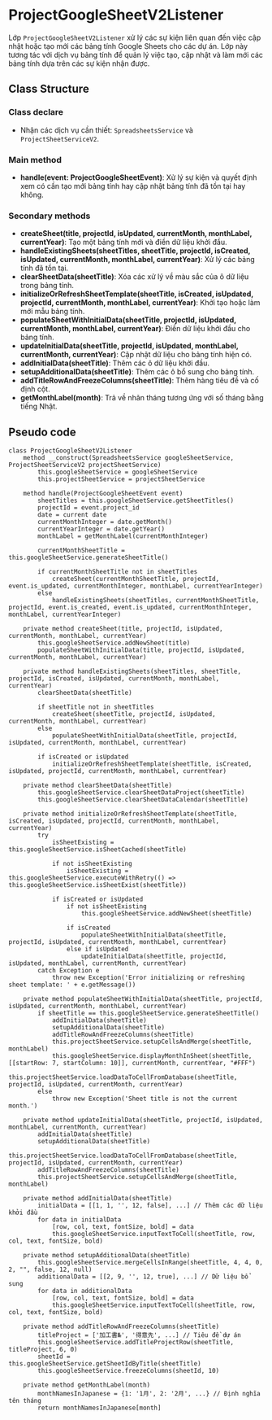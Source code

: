 # ProjectGoogleSheetV2Listener
Lớp `ProjectGoogleSheetV2Listener` xử lý các sự kiện liên quan đến việc cập nhật hoặc tạo mới các bảng tính Google Sheets cho các dự án. Lớp này tương tác với dịch vụ bảng tính để quản lý việc tạo, cập nhật và làm mới các bảng tính dựa trên các sự kiện nhận được.

## Class Structure
### Class declare
- Nhận các dịch vụ cần thiết: `SpreadsheetsService` và `ProjectSheetServiceV2`.

### Main method
- **handle(event: ProjectGoogleSheetEvent)**: Xử lý sự kiện và quyết định xem có cần tạo mới bảng tính hay cập nhật bảng tính đã tồn tại hay không.

### Secondary methods
- **createSheet(title, projectId, isUpdated, currentMonth, monthLabel, currentYear)**: Tạo một bảng tính mới và điền dữ liệu khởi đầu.
- **handleExistingSheets(sheetTitles, sheetTitle, projectId, isCreated, isUpdated, currentMonth, monthLabel, currentYear)**: Xử lý các bảng tính đã tồn tại.
- **clearSheetData(sheetTitle)**: Xóa các xử lý về màu sắc của ô dữ liệu trong bảng tính.
- **initializeOrRefreshSheetTemplate(sheetTitle, isCreated, isUpdated, projectId, currentMonth, monthLabel, currentYear)**: Khởi tạo hoặc làm mới mẫu bảng tính.
- **populateSheetWithInitialData(sheetTitle, projectId, isUpdated, currentMonth, monthLabel, currentYear)**: Điền dữ liệu khởi đầu cho bảng tính.
- **updateInitialData(sheetTitle, projectId, isUpdated, monthLabel, currentMonth, currentYear)**: Cập nhật dữ liệu cho bảng tính hiện có.
- **addInitialData(sheetTitle)**: Thêm các ô dữ liệu khởi đầu.
- **setupAdditionalData(sheetTitle)**: Thêm các ô bổ sung cho bảng tính.
- **addTitleRowAndFreezeColumns(sheetTitle)**: Thêm hàng tiêu đề và cố định cột.
- **getMonthLabel(month)**: Trả về nhãn tháng tương ứng với số tháng bằng tiếng Nhật.

## Pseudo code

```pseudo
class ProjectGoogleSheetV2Listener
    method __construct(SpreadsheetsService googleSheetService, ProjectSheetServiceV2 projectSheetService)
        this.googleSheetService = googleSheetService
        this.projectSheetService = projectSheetService

    method handle(ProjectGoogleSheetEvent event)
        sheetTitles = this.googleSheetService.getSheetTitles()
        projectId = event.project_id
        date = current date
        currentMonthInteger = date.getMonth()
        currentYearInteger = date.getYear()
        monthLabel = getMonthLabel(currentMonthInteger)

        currentMonthSheetTitle = this.googleSheetService.generateSheetTitle()

        if currentMonthSheetTitle not in sheetTitles
            createSheet(currentMonthSheetTitle, projectId, event.is_updated, currentMonthInteger, monthLabel, currentYearInteger)
        else
            handleExistingSheets(sheetTitles, currentMonthSheetTitle, projectId, event.is_created, event.is_updated, currentMonthInteger, monthLabel, currentYearInteger)

    private method createSheet(title, projectId, isUpdated, currentMonth, monthLabel, currentYear)
        this.googleSheetService.addNewSheet(title)
        populateSheetWithInitialData(title, projectId, isUpdated, currentMonth, monthLabel, currentYear)

    private method handleExistingSheets(sheetTitles, sheetTitle, projectId, isCreated, isUpdated, currentMonth, monthLabel, currentYear)
        clearSheetData(sheetTitle)

        if sheetTitle not in sheetTitles
            createSheet(sheetTitle, projectId, isUpdated, currentMonth, monthLabel, currentYear)
        else
            populateSheetWithInitialData(sheetTitle, projectId, isUpdated, currentMonth, monthLabel, currentYear)

        if isCreated or isUpdated
            initializeOrRefreshSheetTemplate(sheetTitle, isCreated, isUpdated, projectId, currentMonth, monthLabel, currentYear)

    private method clearSheetData(sheetTitle)
        this.googleSheetService.clearSheetDataProject(sheetTitle)
        this.googleSheetService.clearSheetDataCalendar(sheetTitle)

    private method initializeOrRefreshSheetTemplate(sheetTitle, isCreated, isUpdated, projectId, currentMonth, monthLabel, currentYear)
        try
            isSheetExisting = this.googleSheetService.isSheetCached(sheetTitle)

            if not isSheetExisting
                isSheetExisting = this.googleSheetService.executeWithRetry(() => this.googleSheetService.isSheetExist(sheetTitle))

            if isCreated or isUpdated
                if not isSheetExisting
                    this.googleSheetService.addNewSheet(sheetTitle)

                if isCreated
                    populateSheetWithInitialData(sheetTitle, projectId, isUpdated, currentMonth, monthLabel, currentYear)
                else if isUpdated
                    updateInitialData(sheetTitle, projectId, isUpdated, monthLabel, currentMonth, currentYear)
        catch Exception e
            throw new Exception('Error initializing or refreshing sheet template: ' + e.getMessage())

    private method populateSheetWithInitialData(sheetTitle, projectId, isUpdated, currentMonth, monthLabel, currentYear)
        if sheetTitle == this.googleSheetService.generateSheetTitle()
            addInitialData(sheetTitle)
            setupAdditionalData(sheetTitle)
            addTitleRowAndFreezeColumns(sheetTitle)
            this.projectSheetService.setupCellsAndMerge(sheetTitle, monthLabel)
            this.googleSheetService.displayMonthInSheet(sheetTitle, [[startRow: 7, startColumn: 10]], currentMonth, currentYear, "#FFF")
            this.projectSheetService.loadDataToCellFromDatabase(sheetTitle, projectId, isUpdated, currentMonth, currentYear)
        else
            throw new Exception('Sheet title is not the current month.')

    private method updateInitialData(sheetTitle, projectId, isUpdated, monthLabel, currentMonth, currentYear)
        addInitialData(sheetTitle)
        setupAdditionalData(sheetTitle)
        this.projectSheetService.loadDataToCellFromDatabase(sheetTitle, projectId, isUpdated, currentMonth, currentYear)
        addTitleRowAndFreezeColumns(sheetTitle)
        this.projectSheetService.setupCellsAndMerge(sheetTitle, monthLabel)

    private method addInitialData(sheetTitle)
        initialData = [[1, 1, '', 12, false], ...] // Thêm các dữ liệu khởi đầu
        for data in initialData
            [row, col, text, fontSize, bold] = data
            this.googleSheetService.inputTextToCell(sheetTitle, row, col, text, fontSize, bold)

    private method setupAdditionalData(sheetTitle)
        this.googleSheetService.mergeCellsInRange(sheetTitle, 4, 4, 0, 2, "", false, 12, null)
        additionalData = [[2, 9, '', 12, true], ...] // Dữ liệu bổ sung
        for data in additionalData
            [row, col, text, fontSize, bold] = data
            this.googleSheetService.inputTextToCell(sheetTitle, row, col, text, fontSize, bold)

    private method addTitleRowAndFreezeColumns(sheetTitle)
        titleProject = ['加工書№', '得意先', ...] // Tiêu đề dự án
        this.googleSheetService.addTitleProjectRow(sheetTitle, titleProject, 6, 0)
        sheetId = this.googleSheetService.getSheetIdByTitle(sheetTitle)
        this.googleSheetService.freezeColumns(sheetId, 10)

    private method getMonthLabel(month)
        monthNamesInJapanese = {1: '1月', 2: '2月', ...} // Định nghĩa tên tháng
        return monthNamesInJapanese[month]
